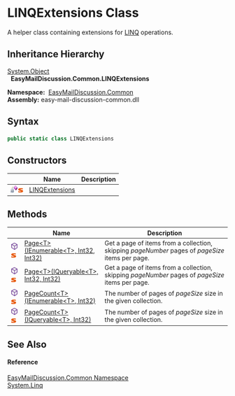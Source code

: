 LINQExtensions Class
====================
A helper class containing extensions for [LINQ][1] operations.


Inheritance Hierarchy
---------------------
[System.Object][2]  
  **EasyMailDiscussion.Common.LINQExtensions**  

  **Namespace:**  [EasyMailDiscussion.Common][3]  
  **Assembly:** easy-mail-discussion-common.dll

Syntax
------

```csharp
public static class LINQExtensions
```


Constructors
------------

|                                   | Name                | Description |
| --------------------------------- | ------------------- | ----------- |
| ![Private method]![Static member] | [LINQExtensions][4] |             |


Methods
-------

|                                  | Name                                             | Description                                                                                      |
| -------------------------------- | ------------------------------------------------ | ------------------------------------------------------------------------------------------------ |
| ![Public method]![Static member] | [Page&lt;T>(IEnumerable&lt;T>, Int32, Int32)][5] | Get a page of items from a collection, skipping *pageNumber* pages of *pageSize* items per page. |
| ![Public method]![Static member] | [Page&lt;T>(IQueryable&lt;T>, Int32, Int32)][6]  | Get a page of items from a collection, skipping *pageNumber* pages of *pageSize* items per page. |
| ![Public method]![Static member] | [PageCount&lt;T>(IEnumerable&lt;T>, Int32)][7]   | The number of pages of *pageSize* size in the given collection.                                  |
| ![Public method]![Static member] | [PageCount&lt;T>(IQueryable&lt;T>, Int32)][8]    | The number of pages of *pageSize* size in the given collection.                                  |


See Also
--------

#### Reference
[EasyMailDiscussion.Common Namespace][3]  
[System.Linq][9]  

[1]: https://docs.microsoft.com/en-us/dotnet/csharp/programming-guide/concepts/linq/
[2]: https://docs.microsoft.com/dotnet/api/system.object
[3]: ../README.md
[4]: _cctor.md
[5]: Page__1.md
[6]: Page__1_1.md
[7]: PageCount__1.md
[8]: PageCount__1_1.md
[9]: https://docs.microsoft.com/dotnet/api/system.linq
[Private method]: ../../icons/privmethod.gif "Private method"
[Static member]: ../../icons/static.gif "Static member"
[Public method]: ../../icons/pubmethod.svg "Public method"